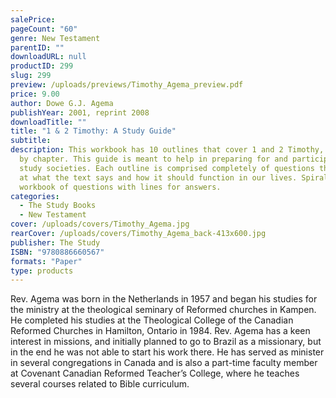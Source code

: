 ```yaml
---
salePrice: 
pageCount: "60"
genre: New Testament
parentID: ""
downloadURL: null
productID: 299
slug: 299
preview: /uploads/previews/Timothy_Agema_preview.pdf
price: 9.00
author: Dowe G.J. Agema
publishYear: 2001, reprint 2008
downloadTitle: ""
title: "1 & 2 Timothy: A Study Guide"
subtitle: 
description: This workbook has 10 outlines that cover 1 and 2 Timothy, chapter
  by chapter. This guide is meant to help in preparing for and participating in
  study societies. Each outline is comprised completely of questions that look
  at what the text says and how it should function in our lives. Spiral bound
  workbook of questions with lines for answers.
categories:
  - The Study Books
  - New Testament
cover: /uploads/covers/Timothy_Agema.jpg
rearCover: /uploads/covers/Timothy_Agema_back-413x600.jpg
publisher: The Study
ISBN: "9780886660567"
formats: "Paper"
type: products
---
```

Rev. Agema was born in the Netherlands in 1957 and began his studies for the ministry at the theological seminary of Reformed churches in Kampen. He completed his studies at the Theological College of the Canadian Reformed Churches in Hamilton, Ontario in 1984. Rev. Agema has a keen interest in missions, and initially planned to go to Brazil as a missionary, but in the end he was not able to start his work there. He has served as minister in several congregations in Canada and is also a part-time faculty member at Covenant Canadian Reformed Teacher’s College, where he teaches several courses related to Bible curriculum.